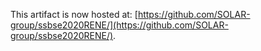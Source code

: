 This artifact is now hosted at: [https://github.com/SOLAR-group/ssbse2020RENE/](https://github.com/SOLAR-group/ssbse2020RENE/).
